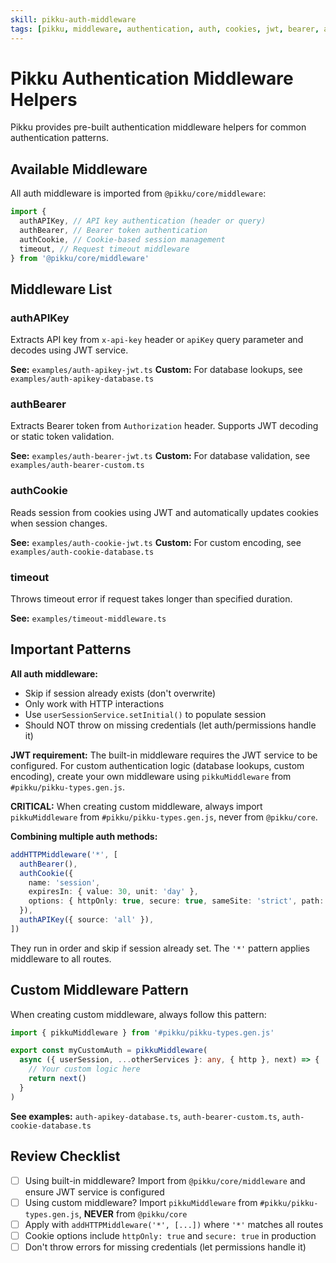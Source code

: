 ```yaml
---
skill: pikku-auth-middleware
tags: [pikku, middleware, authentication, auth, cookies, jwt, bearer, api-key]
---
```


# Pikku Authentication Middleware Helpers

Pikku provides pre-built authentication middleware helpers for common authentication patterns.

## Available Middleware

All auth middleware is imported from `@pikku/core/middleware`:

```typescript
import {
  authAPIKey, // API key authentication (header or query)
  authBearer, // Bearer token authentication
  authCookie, // Cookie-based session management
  timeout, // Request timeout middleware
} from '@pikku/core/middleware'
```

## Middleware List

### authAPIKey

Extracts API key from `x-api-key` header or `apiKey` query parameter and decodes using JWT service.

**See:** `examples/auth-apikey-jwt.ts`
**Custom:** For database lookups, see `examples/auth-apikey-database.ts`

### authBearer

Extracts Bearer token from `Authorization` header. Supports JWT decoding or static token validation.

**See:** `examples/auth-bearer-jwt.ts`
**Custom:** For database validation, see `examples/auth-bearer-custom.ts`

### authCookie

Reads session from cookies using JWT and automatically updates cookies when session changes.

**See:** `examples/auth-cookie-jwt.ts`
**Custom:** For custom encoding, see `examples/auth-cookie-database.ts`

### timeout

Throws timeout error if request takes longer than specified duration.

**See:** `examples/timeout-middleware.ts`

## Important Patterns

**All auth middleware:**

- Skip if session already exists (don't overwrite)
- Only work with HTTP interactions
- Use `userSessionService.setInitial()` to populate session
- Should NOT throw on missing credentials (let auth/permissions handle it)

**JWT requirement:**
The built-in middleware requires the JWT service to be configured. For custom authentication logic (database lookups, custom encoding), create your own middleware using `pikkuMiddleware` from `#pikku/pikku-types.gen.js`.

**CRITICAL:** When creating custom middleware, always import `pikkuMiddleware` from `#pikku/pikku-types.gen.js`, never from `@pikku/core`.

**Combining multiple auth methods:**

```typescript
addHTTPMiddleware('*', [
  authBearer(),
  authCookie({
    name: 'session',
    expiresIn: { value: 30, unit: 'day' },
    options: { httpOnly: true, secure: true, sameSite: 'strict', path: '/' },
  }),
  authAPIKey({ source: 'all' }),
])
```

They run in order and skip if session already set. The `'*'` pattern applies middleware to all routes.

## Custom Middleware Pattern

When creating custom middleware, always follow this pattern:

```typescript
import { pikkuMiddleware } from '#pikku/pikku-types.gen.js'

export const myCustomAuth = pikkuMiddleware(
  async ({ userSession, ...otherServices }: any, { http }, next) => {
    // Your custom logic here
    return next()
  }
)
```

**See examples:** `auth-apikey-database.ts`, `auth-bearer-custom.ts`, `auth-cookie-database.ts`

## Review Checklist

- [ ] Using built-in middleware? Import from `@pikku/core/middleware` and ensure JWT service is configured
- [ ] Using custom middleware? Import `pikkuMiddleware` from `#pikku/pikku-types.gen.js`, **NEVER** from `@pikku/core`
- [ ] Apply with `addHTTPMiddleware('*', [...])` where `'*'` matches all routes
- [ ] Cookie options include `httpOnly: true` and `secure: true` in production
- [ ] Don't throw errors for missing credentials (let permissions handle it)
